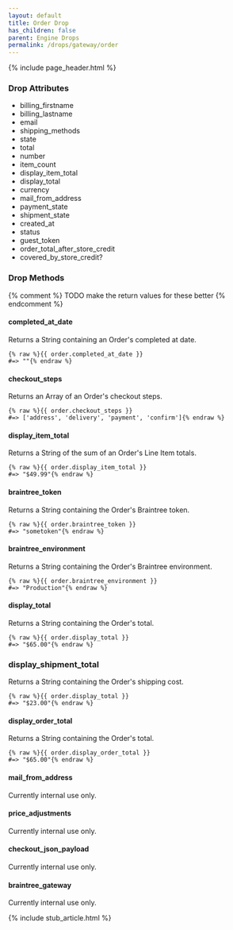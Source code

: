 ```yaml
---
layout: default
title: Order Drop
has_children: false
parent: Engine Drops
permalink: /drops/gateway/order
---
```


{% include page_header.html %}

### Drop Attributes

- billing_firstname
- billing_lastname
- email
- shipping_methods
- state
- total
- number
- item_count
- display_item_total
- display_total
- currency
- mail_from_address
- payment_state
- shipment_state
- created_at
- status
- guest_token
- order_total_after_store_credit
- covered_by_store_credit?

### Drop Methods

{% comment %}
  TODO make the return values for these better
{% endcomment %}

#### completed_at_date

Returns a String containing an Order's completed at date.

```liquid
{% raw %}{{ order.completed_at_date }}
#=> ""{% endraw %}
```

#### checkout_steps

Returns an Array of an Order's checkout steps.

```liquid
{% raw %}{{ order.checkout_steps }}
#=> ['address', 'delivery', 'payment', 'confirm']{% endraw %}
```

#### display_item_total

Returns a String of the sum of an Order's Line Item totals.

```liquid
{% raw %}{{ order.display_item_total }}
#=> "$49.99"{% endraw %}
```

#### braintree_token

Returns a String containing the Order's Braintree token.

```liquid
{% raw %}{{ order.braintree_token }}
#=> "sometoken"{% endraw %}
```

#### braintree_environment

Returns a String containing the Order's Braintree environment.

```liquid
{% raw %}{{ order.braintree_environment }}
#=> "Production"{% endraw %}
```

#### display_total

Returns a String containing the Order's total.

```liquid
{% raw %}{{ order.display_total }}
#=> "$65.00"{% endraw %}
```

### display_shipment_total

Returns a String containing the Order's shipping cost.

```liquid
{% raw %}{{ order.display_total }}
#=> "$23.00"{% endraw %}
```

#### display_order_total

Returns a String containing the Order's total.

```liquid
{% raw %}{{ order.display_order_total }}
#=> "$65.00"{% endraw %}
```

#### mail_from_address

Currently internal use only.

#### price_adjustments

Currently internal use only.

#### checkout_json_payload

Currently internal use only.

#### braintree_gateway

Currently internal use only.


{% include stub_article.html %}